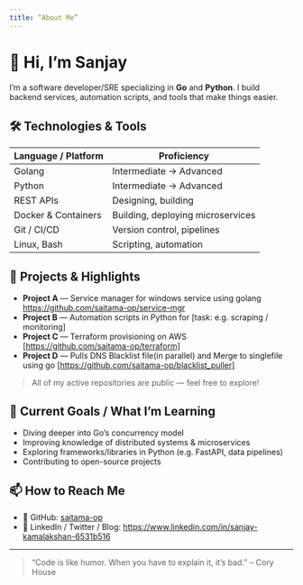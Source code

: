 ```yaml
---
title: “About Me”
---
```


# 👋 Hi, I’m Sanjay

I’m a software developer/SRE specializing in **Go** and **Python**. I build backend services, automation scripts, and tools that make things easier.

## 🛠 Technologies & Tools

| Language / Platform | Proficiency |
|---------------------|-------------|
| Golang              | Intermediate → Advanced |
| Python              | Intermediate → Advanced |
| REST APIs           | Designing, building |
| Docker & Containers | Building, deploying microservices |
| Git / CI/CD         | Version control, pipelines |
| Linux, Bash         | Scripting, automation |

## 🔭 Projects & Highlights

- **Project A** — Service manager for windows service using golang https://github.com/saitama-op/service-mgr
- **Project B** — Automation scripts in Python for [task: e.g. scraping / monitoring]  
- **Project C** — Terraform provisioning on AWS [https://github.com/saitama-op/terraform]
- **Project D** — Pulls DNS Blacklist file(in parallel) and Merge to singlefile using go [https://github.com/saitama-op/blacklist_puller]

> All of my active repositories are public — feel free to explore!  

## 🌱 Current Goals / What I’m Learning

- Diving deeper into Go’s concurrency model  
- Improving knowledge of distributed systems & microservices  
- Exploring frameworks/libraries in Python (e.g. FastAPI, data pipelines)  
- Contributing to open-source projects  

## 📫 How to Reach Me

- 🔹 GitHub: [saitama-op](https://github.com/saitama-op)  
- 🔹 LinkedIn / Twitter / Blog: https://www.linkedin.com/in/sanjay-kamalakshan-6531b516  

---

> “Code is like humor. When you have to explain it, it’s bad.” – Cory House
